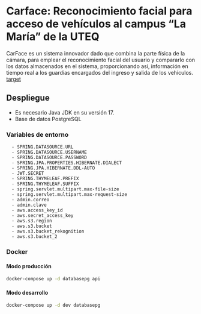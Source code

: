 # Carface: Reconocimiento facial para acceso de vehículos al campus “La María” de la UTEQ

CarFace es un sistema innovador dado que
combina la parte física de la cámara, para emplear el reconocimiento facial del usuario y
compararlo con los datos almacenados en el sistema, proporcionando así, información en
tiempo real a los guardias encargados del ingreso y salida de los vehículos.
[target](target)

## Despliegue

- Es necesario Java JDK en su versión 17.
- Base de datos PostgreSQL

### Variables de entorno

      - SPRING.DATASOURCE.URL
      - SPRING.DATASOURCE.USERNAME
      - SPRING.DATASOURCE.PASSWORD
      - SPRING.JPA.PROPERTIES.HIBERNATE.DIALECT
      - SPRING.JPA.HIBERNATE.DDL-AUTO
      - JWT.SECRET
      - SPRING.THYMELEAF.PREFIX
      - SPRING.THYMELEAF.SUFFIX
      - spring.servlet.multipart.max-file-size
      - spring.servlet.multipart.max-request-size
      - admin.correo
      - admin.clave
      - aws.access_key_id
      - aws.secret_access_key
      - aws.s3.region
      - aws.s3.bucket
      - aws.s3.bucket_rekognition
      - aws.s3.bucket_2

### Docker
#### Modo producción
``` bash
docker-compose up -d databasepg api
```
#### Modo desarrollo
``` bash
docker-compose up -d dev databasepg
```